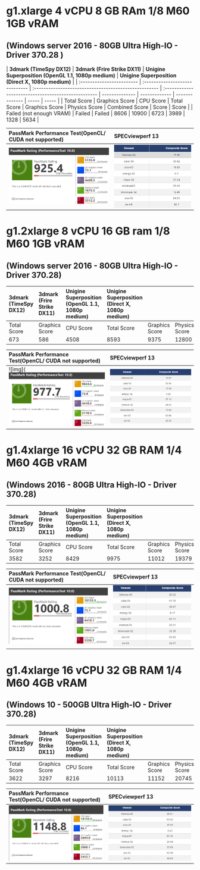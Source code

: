 # g1.xlarge 4 vCPU 8 GB RAm 1/8 M60 1GB vRAM

## (Windows server 2016 - 80GB Ultra High-IO - Driver 370.28 )

| **3dmark (TimeSpy DX12)** | **3dmark (Frire Strike DX11)** | **Unigine Superposition  (OpenGL 1.1, 1080p medium)** | **Unigine Superposition  (Direct X, 1080p medium)** |
| :------------------------ | :----------------------------- | :---------------------------------------------------- | :-------------------------------------------------- | -------------- | ------------- | -------------- | ----- | ----- |
| Total Score               | Graphics Score                 | CPU Score                                             | Total Score                                         | Graphics Score | Physics Score | Combined Score | Score | Score |
| Failed (not enough VRAM)  | Failed                         | Failed                                                | 8606                                                | 10900          | 6723          | 3989           | 1328  | 5634  |



| PassMark Performance Test(OpenCL/ CUDA not supported)        | SPECviewperf 13                                              |
| :----------------------------------------------------------- | :----------------------------------------------------------- |
| ![img](https://github.com/FlexibleEngineCloud/wiki-doc/blob/master/uploads/g1_xlarge_passmark.png?raw=true) | ![img](https://github.com/FlexibleEngineCloud/wiki-doc/blob/master/uploads/g1_xlarge_specviewperf.png?raw=true) |





###  

##  







# g1.2xlarge 8 vCPU 16 GB ram 1/8 M60 1GB vRAM

## (Windows server 2016 - 80GB Ultra High-IO - Driver 370.28)

| **3dmark (TimeSpy DX12)** | **3dmark (Frire Strike DX11)** | **Unigine Superposition  (OpenGL 1.1, 1080p medium)** | **Unigine Superposition  (Direct X, 1080p medium)** |                |               |                |       |       |
| :------------------------ | :----------------------------- | :---------------------------------------------------- | :-------------------------------------------------- | -------------- | ------------- | -------------- | ----- | ----- |
| Total Score               | Graphics Score                 | CPU Score                                             | Total Score                                         | Graphics Score | Physics Score | Combined Score | Score | Score |
| 673                       | 586                            | 4508                                                  | 8593                                                | 9375           | 12800         | 4057           | 1433  | 5470  |



| PassMark Performance Test(OpenCL/ CUDA not supported)        | SPECviewperf 13                                              |
| :----------------------------------------------------------- | :----------------------------------------------------------- |
| ![img](![g1_2xlarge_passmark.png](https://github.com/FlexibleEngineCloud/wiki-doc/blob/master/uploads/g1_2xlarge_passmark.png?raw=true) | ![img](https://github.com/FlexibleEngineCloud/wiki-doc/blob/master/uploads/g1_2xlarge_specviewperf.png?raw=true) |

###  









###  







# g1.4xlarge 16 vCPU 32 GB RAM 1/4 M60 4GB vRAM

## (Windows 2016 - 80GB Ultra High-IO - Driver 370.28)

| **3dmark (TimeSpy DX12)** | **3dmark (Frire Strike DX11)** | **Unigine Superposition  (OpenGL 1.1, 1080p medium)** | **Unigine Superposition  (Direct X, 1080p medium)** |                |               |                |       |       |
| :------------------------ | :----------------------------- | :---------------------------------------------------- | :-------------------------------------------------- | -------------- | ------------- | -------------- | ----- | ----- |
| Total Score               | Graphics Score                 | CPU Score                                             | Total Score                                         | Graphics Score | Physics Score | Combined Score | Score | Score |
| 3582                      | 3252                           | 8429                                                  | 9975                                                | 11012          | 19379         | 4098           | 6822  | 7363  |



| PassMark Performance Test(OpenCL/ CUDA not supported)        | SPECviewperf 13                                              |
| :----------------------------------------------------------- | :----------------------------------------------------------- |
| ![img](https://github.com/FlexibleEngineCloud/wiki-doc/blob/master/uploads/g1_4xlarge_passmark.png?raw=true) | ![img](https://github.com/FlexibleEngineCloud/wiki-doc/blob/master/uploads/g1_4xlarge_specviewperf.png?raw=true) |

###  

##  



#  

# g1.4xlarge 16 vCPU 32 GB RAM 1/4 M60 4GB vRAM

## (Windows 10 - 500GB Ultra High-IO - Driver 370.28)

| **3dmark (TimeSpy DX12)** | **3dmark (Frire Strike DX11)** | **Unigine Superposition  (OpenGL 1.1, 1080p medium)** | **Unigine Superposition  (Direct X, 1080p medium)** |                |               |                |       |       |
| :------------------------ | :----------------------------- | :---------------------------------------------------- | :-------------------------------------------------- | -------------- | ------------- | -------------- | ----- | ----- |
| Total Score               | Graphics Score                 | CPU Score                                             | Total Score                                         | Graphics Score | Physics Score | Combined Score | Score | Score |
| 3622                      | 3297                           | 8216                                                  | 10113                                               | 11152          | 20745         | 4099           | 6944  | 7433  |



| PassMark Performance Test(OpenCL/ CUDA not supported)        | SPECviewperf 13                                              |
| :----------------------------------------------------------- | :----------------------------------------------------------- |
| ![img](https://github.com/FlexibleEngineCloud/wiki-doc/blob/master/uploads/g1_4xlarge_passmark_w10.png?raw=true) | ![img](https://github.com/FlexibleEngineCloud/wiki-doc/blob/master/uploads/g1_4xlarge_specviewperf_w10.png?raw=true) |

###  
